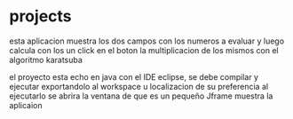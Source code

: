 projects
========
esta aplicacion muestra los dos campos con los numeros a evaluar
y luego calcula con los un click en el boton la multiplicacion de los mismos con el
algoritmo karatsuba

el proyecto esta echo en java con el IDE eclipse, se debe compilar y ejecutar 
exportandolo al  workspace u localizacion de su preferencia
al ejecutarlo se abrira la ventana de que es un pequeño Jframe muestra la aplicaion
